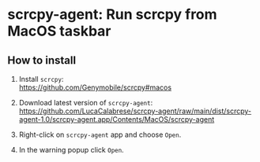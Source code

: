 # scrcpy-agent: Run scrcpy from MacOS taskbar

## How to install

1. Install `scrcpy`:    
   https://github.com/Genymobile/scrcpy#macos

2. Download latest version of `scrcpy-agent`:   
   https://github.com/LucaCalabrese/scrcpy-agent/raw/main/dist/scrcpy-agent-1.0/scrcpy-agent.app/Contents/MacOS/scrcpy-agent

3. Right-click on `scrcpy-agent` app and choose `Open`. 

4. In the warning popup click `Open`.
